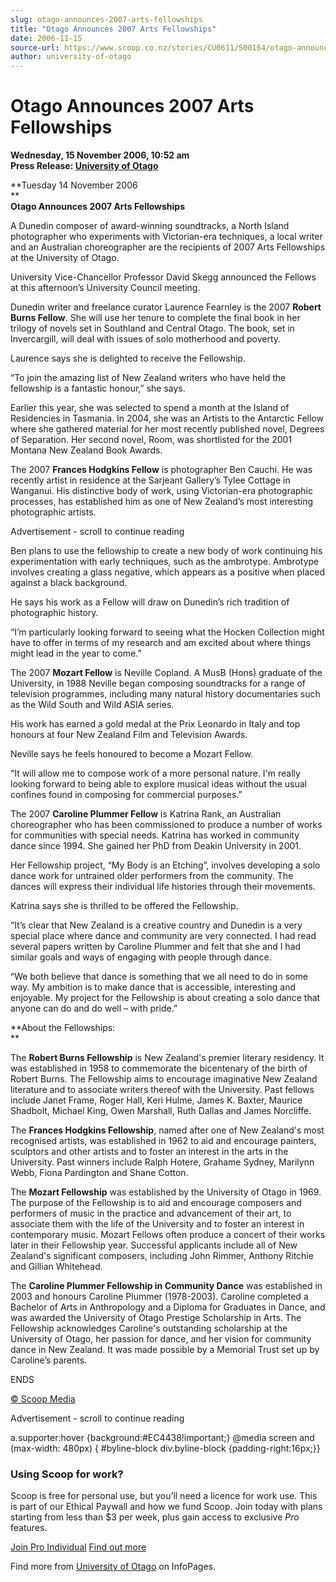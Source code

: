 ```yaml
---
slug: otago-announces-2007-arts-fellowships
title: "Otago Announces 2007 Arts Fellowships"
date: 2006-11-15
source-url: https://www.scoop.co.nz/stories/CU0611/S00164/otago-announces-2007-arts-fellowships.htm
author: university-of-otago
---
```

Otago Announces 2007 Arts Fellowships
=====================================

**Wednesday, 15 November 2006, 10:52 am**  
**Press Release: [University of Otago](https://info.scoop.co.nz/University_of_Otago)**

**Tuesday 14 November 2006  
**  
**Otago Announces 2007 Arts Fellowships**

A Dunedin composer of award-winning soundtracks, a North Island photographer who experiments with Victorian-era techniques, a local writer and an Australian choreographer are the recipients of 2007 Arts Fellowships at the University of Otago.

University Vice-Chancellor Professor David Skegg announced the Fellows at this afternoon’s University Council meeting.

Dunedin writer and freelance curator Laurence Fearnley is the 2007 **Robert Burns Fellow**. She will use her tenure to complete the final book in her trilogy of novels set in Southland and Central Otago. The book, set in Invercargill, will deal with issues of solo motherhood and poverty.

Laurence says she is delighted to receive the Fellowship.

“To join the amazing list of New Zealand writers who have held the fellowship is a fantastic honour,” she says.

Earlier this year, she was selected to spend a month at the Island of Residencies in Tasmania. In 2004, she was an Artists to the Antarctic Fellow where she gathered material for her most recently published novel, Degrees of Separation. Her second novel, Room, was shortlisted for the 2001 Montana New Zealand Book Awards.

The 2007 **Frances Hodgkins Fellow** is photographer Ben Cauchi. He was recently artist in residence at the Sarjeant Gallery’s Tylee Cottage in Wanganui. His distinctive body of work, using Victorian-era photographic processes, has established him as one of New Zealand’s most interesting photographic artists.

Advertisement - scroll to continue reading





Ben plans to use the fellowship to create a new body of work continuing his experimentation with early techniques, such as the ambrotype. Ambrotype involves creating a glass negative, which appears as a positive when placed against a black background.

He says his work as a Fellow will draw on Dunedin’s rich tradition of photographic history.

“I’m particularly looking forward to seeing what the Hocken Collection might have to offer in terms of my research and am excited about where things might lead in the year to come.”

The 2007 **Mozart Fellow** is Neville Copland. A MusB (Hons) graduate of the University, in 1988 Neville began composing soundtracks for a range of television programmes, including many natural history documentaries such as the Wild South and Wild ASIA series.

His work has earned a gold medal at the Prix Leonardo in Italy and top honours at four New Zealand Film and Television Awards.

Neville says he feels honoured to become a Mozart Fellow.

“It will allow me to compose work of a more personal nature. I'm really looking forward to being able to explore musical ideas without the usual confines found in composing for commercial purposes.”

The 2007 **Caroline Plummer Fellow** is Katrina Rank, an Australian choreographer who has been commissioned to produce a number of works for communities with special needs. Katrina has worked in community dance since 1994. She gained her PhD from Deakin University in 2001.

Her Fellowship project, “My Body is an Etching”, involves developing a solo dance work for untrained older performers from the community. The dances will express their individual life histories through their movements.

Katrina says she is thrilled to be offered the Fellowship.

“It’s clear that New Zealand is a creative country and Dunedin is a very special place where dance and community are very connected. I had read several papers written by Caroline Plummer and felt that she and I had similar goals and ways of engaging with people through dance.

“We both believe that dance is something that we all need to do in some way. My ambition is to make dance that is accessible, interesting and enjoyable. My project for the Fellowship is about creating a solo dance that anyone can do and do well – with pride.”

**About the Fellowships:  
**

The **Robert Burns Fellowship** is New Zealand's premier literary residency. It was established in 1958 to commemorate the bicentenary of the birth of Robert Burns. The Fellowship aims to encourage imaginative New Zealand literature and to associate writers thereof with the University. Past fellows include Janet Frame, Roger Hall, Keri Hulme, James K. Baxter, Maurice Shadbolt, Michael King, Owen Marshall, Ruth Dallas and James Norcliffe.

The **Frances Hodgkins Fellowship**, named after one of New Zealand's most recognised artists, was established in 1962 to aid and encourage painters, sculptors and other artists and to foster an interest in the arts in the University. Past winners include Ralph Hotere, Grahame Sydney, Marilynn Webb, Fiona Pardington and Shane Cotton.

The **Mozart Fellowship** was established by the University of Otago in 1969. The purpose of the Fellowship is to aid and encourage composers and performers of music in the practice and advancement of their art, to associate them with the life of the University and to foster an interest in contemporary music. Mozart Fellows often produce a concert of their works later in their Fellowship year. Successful applicants include all of New Zealand's significant composers, including John Rimmer, Anthony Ritchie and Gillian Whitehead.

The **Caroline Plummer Fellowship in Community Dance** was established in 2003 and honours Caroline Plummer (1978-2003). Caroline completed a Bachelor of Arts in Anthropology and a Diploma for Graduates in Dance, and was awarded the University of Otago Prestige Scholarship in Arts. The Fellowship acknowledges Caroline's outstanding scholarship at the University of Otago, her passion for dance, and her vision for community dance in New Zealand. It was made possible by a Memorial Trust set up by Caroline’s parents.

  
ENDS

[© Scoop Media](http://www.scoop.co.nz/about/terms.html)  

Advertisement - scroll to continue reading



a.supporter:hover {background:#EC4438!important;} @media screen and (max-width: 480px) { #byline-block div.byline-block {padding-right:16px;}}

### Using Scoop for work?

Scoop is free for personal use, but you’ll need a licence for work use. This is part of our Ethical Paywall and how we fund Scoop. Join today with plans starting from less than $3 per week, plus gain access to exclusive _Pro_ features.  
  
[Join Pro Individual](https://pro.scoop.co.nz/Individual/?from=ProIn24) [Find out more](https://pro.scoop.co.nz/using-scoop-for-work/?from=ProIn24)

Find more from [University of Otago](https://info.scoop.co.nz/University_of_Otago) on InfoPages.